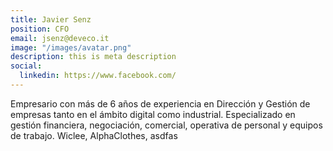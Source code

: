 ```yaml
---
title: Javier Senz
position: CFO
email: jsenz@deveco.it
image: "/images/avatar.png"
description: this is meta description
social:
  linkedin: https://www.facebook.com/
---
```


Empresario con más de 6 años de experiencia en Dirección y Gestión de empresas tanto en el ámbito digital como industrial. Especializado en gestión financiera, negociación, comercial, operativa de personal y equipos de trabajo. Wiclee, AlphaClothes, asdfas


